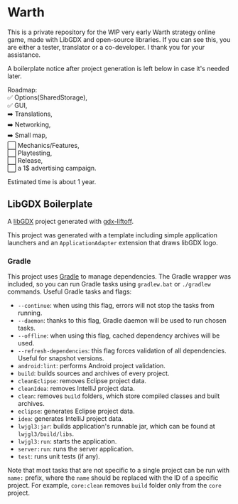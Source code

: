 # Warth

This is a private repository for the WIP very early Warth strategy online game, made with LibGDX and open-source libraries.
If you can see this, you are either a tester, translator or a co-developer. 
I thank you for your assistance.

A boilerplate notice after project generation is left below in case it's needed later.

Roadmap:  
:white_check_mark: Options(SharedStorage),  
:white_check_mark: GUI,  
:arrow_right: Translations,  
:arrow_right: Networking,  
:arrow_right: Small map,  
:white_large_square: Mechanics/Features,  
:white_large_square: Playtesting,  
:white_large_square: Release,  
:white_large_square: a 1$ advertising campaign. 

Estimated time is about 1 year.

## LibGDX Boilerplate

A [libGDX](https://libgdx.com/) project generated with [gdx-liftoff](https://github.com/tommyettinger/gdx-liftoff).

This project was generated with a template including simple application launchers and an `ApplicationAdapter` extension that draws libGDX logo.

### Gradle

This project uses [Gradle](http://gradle.org/) to manage dependencies.
The Gradle wrapper was included, so you can run Gradle tasks using `gradlew.bat` or `./gradlew` commands.
Useful Gradle tasks and flags:

- `--continue`: when using this flag, errors will not stop the tasks from running.
- `--daemon`: thanks to this flag, Gradle daemon will be used to run chosen tasks.
- `--offline`: when using this flag, cached dependency archives will be used.
- `--refresh-dependencies`: this flag forces validation of all dependencies. Useful for snapshot versions.
- `android:lint`: performs Android project validation.
- `build`: builds sources and archives of every project.
- `cleanEclipse`: removes Eclipse project data.
- `cleanIdea`: removes IntelliJ project data.
- `clean`: removes `build` folders, which store compiled classes and built archives.
- `eclipse`: generates Eclipse project data.
- `idea`: generates IntelliJ project data.
- `lwjgl3:jar`: builds application's runnable jar, which can be found at `lwjgl3/build/libs`.
- `lwjgl3:run`: starts the application.
- `server:run`: runs the server application.
- `test`: runs unit tests (if any).

Note that most tasks that are not specific to a single project can be run with `name:` prefix, where the `name` should be replaced with the ID of a specific project.
For example, `core:clean` removes `build` folder only from the `core` project.
